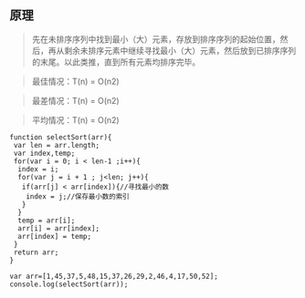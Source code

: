## 原理

> 先在未排序序列中找到最小（大）元素，存放到排序序列的起始位置，然后，再从剩余未排序元素中继续寻找最小（大）元素，然后放到已排序序列的末尾。以此类推，直到所有元素均排序完毕。


> 最佳情况：T(n) = O(n2)

> 最差情况：T(n) = O(n2)

> 平均情况：T(n) = O(n2)


```
function selectSort(arr){ 
 var len = arr.length; 
 var index,temp; 
 for(var i = 0; i < len-1 ;i++){ 
  index = i; 
  for(var j = i + 1 ; j<len; j++){ 
   if(arr[j] < arr[index]){//寻找最小的数 
    index = j;//保存最小数的索引 
   } 
  } 
  temp = arr[i]; 
  arr[i] = arr[index]; 
  arr[index] = temp; 
 } 
 return arr; 
} 
  
var arr=[1,45,37,5,48,15,37,26,29,2,46,4,17,50,52]; 
console.log(selectSort(arr)); 


```